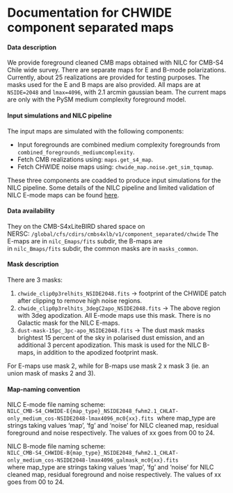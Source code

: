 # Documentation for CHWIDE component separated maps

#### Data description
We provide foreground cleaned CMB maps obtained with NILC for CMB-S4 Chile wide survey. There are separate maps for E and B-mode polarizations. 
Currently, about 25 realizations are provided for testing purposes. The masks used for the E and B maps are also provided. All maps are at `NSIDE=2048` 
and `lmax=4096`, with 2.1 arcmin gaussian beam. The current maps are only with the PySM medium complexity foreground model.

#### Input simulations and NILC pipeline
The input maps are simulated with the following components:
* Input foregrounds are combined medium complexity foregrounds from `combined_foregrounds_mediumcomplexity`.
* Fetch CMB realizations using: `maps.get_s4_map`.
* Fetch CHWIDE noise maps using: `chwide_map.noise.get_sim_tqumap`.
  
These three components are coadded to produce input simulations for the NILC pipeline. Some details of the NILC pipeline and limited validation of NILC 
E-mode maps can be found [here](https://docs.google.com/presentation/d/1dkzO31pXrOUE63-T2z7nT-9avby-eo7r5J2aDqd642k/edit?usp=drive_link).


#### Data availability
They on the CMB-S4xLiteBIRD shared space on NERSC: `/global/cfs/cdirs/cmbs4xlb/v1/component_separated/chwide`
The E-maps are in `nilc_Emaps/fits` subdir, the B-maps are in `nilc_Bmaps/fits` subdir, the common masks are in `masks_common`.

#### Mask description
There are 3 masks:

1. `chwide_clip0p3relhits_NSIDE2048.fits` &rarr; footprint of the CHWIDE patch after clipping to remove high noise regions.
2. `chwide_clip0p3relhits_3degC2apo_NSIDE2048.fits` &rarr; The above region with 3deg apodization. All E-mode maps use this mask. There is no Galactic mask for the NILC E-maps.
3. `dust-mask-15pc_3pc-apo_NSIDE2048.fits` &rarr; The dust mask masks brightest 15 percent of the sky in polarised dust emission, and an additional 3 percent apodization. This mask is used for the NILC B-maps, in addition to the apodized footprint mask.

For E-maps use mask 2, while for B-maps use mask 2 x mask 3 (ie. an union mask of masks 2 and 3).

#### Map-naming convention
NILC E-mode file naming scheme:  
`NILC_CMB-S4_CHWIDE-E{map_type}_NSIDE2048_fwhm2.1_CHLAT-only_medium_cos-NSIDE2048-lmax4096_mc0{xx}.fits`  
where map_type are strings taking values ‘map’, ‘fg’ and ‘noise’ for NILC cleaned map, residual foreground and noise respectively. The values of xx goes from 00 to 24.  

NILC B-mode file naming scheme:  
`NILC_CMB-S4_CHWIDE-B{map_type}_NSIDE2048_fwhm2.1_CHLAT-only_medium_cos-NSIDE2048-lmax4096_galmask_mc0{xx}.fits`  
where map_type are strings taking values ‘map’, ‘fg’ and ‘noise’ for NILC cleaned map, residual foreground and noise respectively. The values of xx goes from 00 to 24.

